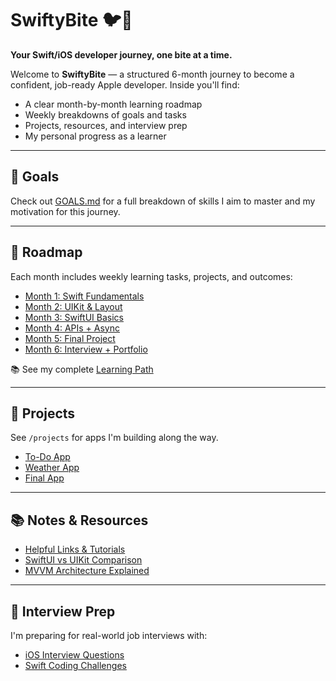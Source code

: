 # SwiftyBite 🐦🍏

**Your Swift/iOS developer journey, one bite at a time.**

Welcome to **SwiftyBite** — a structured 6-month journey to become a confident, job-ready Apple developer. Inside you'll find:

- A clear month-by-month learning roadmap
- Weekly breakdowns of goals and tasks
- Projects, resources, and interview prep
- My personal progress as a learner

---

## 🧭 Goals

Check out [GOALS.md](GOALS.md) for a full breakdown of skills I aim to master and my motivation for this journey.

---

## 📆 Roadmap

Each month includes weekly learning tasks, projects, and outcomes:

- [Month 1: Swift Fundamentals](roadmap/month-01.md)
- [Month 2: UIKit & Layout](roadmap/month-02.md)
- [Month 3: SwiftUI Basics](roadmap/month-03.md)
- [Month 4: APIs + Async](roadmap/month-04.md)
- [Month 5: Final Project](roadmap/month-05.md)
- [Month 6: Interview + Portfolio](roadmap/month-06.md)

📚 See my complete [Learning Path](./learning-path.md)


---

## 🚀 Projects

See `/projects` for apps I'm building along the way.

- [To-Do App](projects/to-do-app/)
- [Weather App](projects/weather-app/)
- [Final App](projects/final-app/)

---

## 📚 Notes & Resources

- [Helpful Links & Tutorials](RESOURCES.md)
- [SwiftUI vs UIKit Comparison](notes/swiftui-vs-uikit.md)
- [MVVM Architecture Explained](notes/mvvm-pattern.md)

---

## 💼 Interview Prep

I'm preparing for real-world job interviews with:

- [iOS Interview Questions](interview-prep/ios-questions.md)
- [Swift Coding Challenges](interview-prep/swift-coding-challenges.md)
